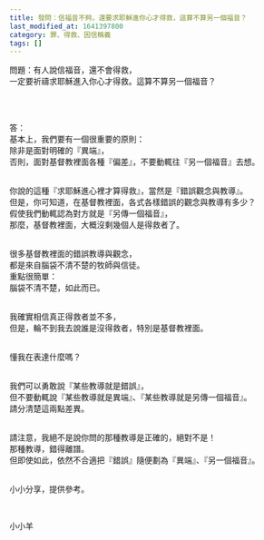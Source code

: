 ```yaml
---
title: 發問：信福音不夠，還要求耶穌進你心才得救，這算不算另一個福音？
last_modified_at: 1641397800
category: 罪、得救、因信稱義
tags: []
---
```


<p>問題：有人說信福音，還不會得救，<br>
一定要祈禱求耶穌進入你心才得救。這算不算另一個福音？</p>

<p>&nbsp;</p>

<p><br>
答：<br>
基本上，我們要有一個很重要的原則：<br>
除非是面對明確的『異端』，<br>
否則，面對基督教裡面各種『偏差』，不要動輒往『另一個福音』去想。</p>

<p><br>
你說的這種『求耶穌進心裡才算得救』，當然是『錯誤觀念與教導』。<br>
但是，你可知道，在基督教裡面，各式各樣錯誤的觀念與教導有多少？<br>
假使我們動輒認為對方就是『另傳一個福音』，<br>
那麼，基督教裡面，大概沒剩幾個人是得救者了。</p>

<p><br>
很多基督教裡面的錯誤教導與觀念，<br>
都是來自腦袋不清不楚的牧師與信徒。<br>
重點很簡單：<br>
腦袋不清不楚，如此而已。</p>

<p><br>
我確實相信真正得救者並不多，<br>
但是，輪不到我去說誰是沒得救者，特別是基督教裡面。</p>

<p><br>
懂我在表達什麼嗎？</p>

<p><br>
我們可以勇敢說『某些教導就是錯誤』，<br>
但不要動輒說『某些教導就是異端』、『某些教導就是另傳一個福音』。<br>
請分清楚這兩點差異。<br>
&nbsp;</p>

<p>請注意，我絕不是說你問的那種教導是正確的，絕對不是！<br>
那種教導，錯得離譜。<br>
但即使如此，依然不合適把『錯誤』隨便劃為『異端』、『另一個福音』。</p>

<p><br>
小小分享，提供參考。</p>

<p>&nbsp;</p>

<p>小小羊</p>

<p>&nbsp;</p>
